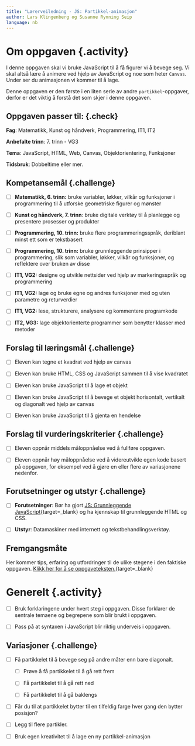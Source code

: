```yaml
---
title: "Lærerveiledning - JS: Partikkel-animasjon"
author: Lars Klingenberg og Susanne Rynning Seip
language: nb
---
```



# Om oppgaven {.activity}

I denne oppgaven skal vi bruke JavaScript til å få figurer vi å bevege seg. Vi
skal altså lære å animere ved hjelp av JavaScript og noe som heter `Canvas`.
Under ser du animasjonen vi kommer til å lage.

Denne oppgaven er den første i en liten serie av andre `partikkel`-oppgaver,
derfor er det viktig å forstå det som skjer i denne oppgaven.

## Oppgaven passer til: {.check}

__Fag__: Matematikk, Kunst og håndverk, Programmering, IT1, IT2

__Anbefalte trinn__: 7. trinn - VG3

__Tema__: JavaScript, HTML, Web, Canvas, Objektorientering, Funksjoner

__Tidsbruk__: Dobbeltime eller mer.

## Kompetansemål {.challenge}

- [ ] __Matematikk, 6. trinn:__ bruke variabler, løkker, vilkår og funksjoner i programmering til å utforske geometriske figurer og mønster

- [ ] __Kunst og håndverk, 7. trinn__: bruke digitale verktøy til å planlegge og presentere prosesser og produkter

- [ ] __Programmering, 10. trinn:__ bruke flere programmeringsspråk, deriblant minst ett som er tekstbasert

- [ ] __Programmering, 10. trinn:__ bruke grunnleggende prinsipper i programmering, slik som variabler, løkker, vilkår og funksjoner, og reflektere over bruken av disse

- [ ] __IT1, VG2:__ designe og utvikle nettsider ved hjelp av markeringsspråk og programmering

- [ ] __IT1, VG2:__ lage og bruke egne og andres funksjoner med og uten parametre og returverdier

- [ ] __IT1, VG2:__ lese, strukturere, analysere og kommentere programkode

- [ ] __IT2, VG3:__ lage objektorienterte programmer som benytter klasser med metoder

## Forslag til læringsmål {.challenge}

- [ ] Eleven kan tegne et kvadrat ved hjelp av canvas

- [ ] Eleven kan bruke HTML, CSS og JavaScript sammen til å vise kvadratet

- [ ] Eleven kan bruke JavaScript til å lage et objekt

- [ ] Eleven kan bruke JavaScript til å bevege et objekt horisontalt, vertikalt
  og diagonalt ved hjelp av canvas

- [ ] Eleven kan bruke JavaScript til å gjenta en hendelse

## Forslag til vurderingskriterier {.challenge}

- [ ] Eleven oppnår middels måloppnåelse ved å fullføre oppgaven.

- [ ] Eleven oppnår høy måloppnåelse ved å videreutvikle egen kode basert på
  oppgaven, for eksempel ved å gjøre en eller flere av variasjonene nedenfor.

## Forutsetninger og utstyr {.challenge}

- [ ] __Forutsetninger__: Bør ha gjort [JS: Grunnleggende
  JavaScript](../grunnleggende_js/grunnleggende_js.html){target=_blank} og ha
  kjennskap til grunnleggende HTML og CSS.

- [ ] __Utstyr__: Datamaskiner med internett og tekstbehandlingsverktøy.

## Fremgangsmåte

Her kommer tips, erfaring og utfordringer til de ulike stegene i den faktiske
oppgaven. [Klikk her for å se
oppgaveteksten.](../partikkel_animasjon/partikkel_animasjon.html){target=_blank}


# Generelt {.activity}

- [ ] Bruk forklaringene under hvert steg i oppgaven. Disse forklarer de
  sentrale temaene og begrepene som blir brukt i oppgaven.

- [ ] Pass på at syntaxen i JavaScript blir riktig underveis i oppgaven.

## Variasjoner {.challenge}

- [ ] Få partikkelet til å bevege seg på andre måter enn bare diagonalt.

  - [ ] Prøve å få partikkelet til å gå rett frem

  - [ ] Få partikkelet til å gå rett ned

  - [ ] Få partikkelet til å gå baklengs

- [ ] Får du til at partikkelet bytter til en tilfeldig farge hver gang den
  bytter posisjon?

- [ ] Legg til flere partikler.

- [ ] Bruk egen kreativitet til å lage en ny partikkel-animasjon
